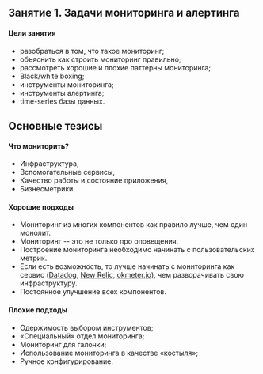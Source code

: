 ## Занятие 1. Задачи мониторинга и алертинга ##

#### Цели занятия
- разобраться в том, что такое мониторинг;  
- объяснить как строить мониторинг правильно;  
- рассмотреть хорошие и плохие паттерны мониторинга;  
- Black/white boxing;  
- инструменты мониторинга;  
- инструменты алертинга;  
- time-series базы данных.


## Основные тезисы 
#### Что мониторить?  
- Инфраструктура,  
- Вспомогательные сервисы,  
- Качество работы и состояние приложения,  
- Бизнесметрики.  

#### Хорошие подходы  
- Мониторинг из многих компонентов как правило лучше, чем один монолит.  
- Мониторинг -- это не только про оповещения.  
- Построение мониторинга необходимо начинать с пользовательских метрик.   
- Если есть возможность, то лучше начинать с мониторинга как сервис ([Datadog](https://www.datadoghq.com/), [New Relic](https://newrelic.com/), [okmeter.io)](https://okmeter.io/), чем разворачивать свою инфраструктуру.  
- Постоянное улучшение всех компонентов.  

#### Плохие подходы  
- Одержимость выбором инструментов;  
- &laquo;Специальный&raquo; отдел мониторинга;  
- Мониторинг для галочки;  
- Использование мониторинга в качестве &laquo;костыля&raquo;;  
- Ручное конфигурирование.  

